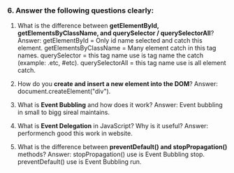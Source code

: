 ### 6. Answer the following questions clearly:

1. What is the difference between **getElementById, getElementsByClassName, and querySelector / querySelectorAll**?
Answer: 
    getElementById = Only id name selected and catch this element.
    getElementsByClassName = Many element catch in this tag names.
    querySelector = this tag name use is tag name the catch (example: .etc, #etc).
    querySelectorAll = this tag name use is all element catch.

2. How do you **create and insert a new element into the DOM**?
Answer: document.createElement("div").
3. What is **Event Bubbling** and how does it work?
Answer: Event bubbling in small to bigg sireal maintains.
4. What is **Event Delegation** in JavaScript? Why is it useful?
Answer: performench good this work in website.
5. What is the difference between **preventDefault() and stopPropagation()** methods?
Answer: 
  stopPropagation() use is Event Bubbling stop.
  preventDefault() use is Event Bubbling run.